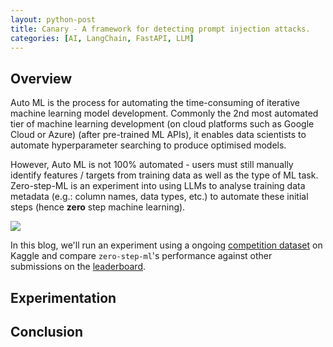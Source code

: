 ```yaml
---
layout: python-post
title: Canary - A framework for detecting prompt injection attacks.
categories: [AI, LangChain, FastAPI, LLM]
---
```


## Overview

Auto ML is the process for automating the time-consuming of iterative machine learning model development. Commonly the 2nd most automated tier of machine learning development (on cloud platforms such as Google Cloud or Azure) (after pre-trained ML APIs), it enables data scientists to automate hyperparameter searching to produce optimised models.

However, Auto ML is not 100% automated - users must still manually identify features / targets from training data as well as the type of ML task. Zero-step-ML is an experiment into using LLMs to analyse training data metadata (e.g.: column names, data types, etc.) to automate these initial steps (hence **zero** step machine learning).

[![](https://mermaid.ink/img/pako:eNo1kE1PwzAMhv-K5QOnruLj1gMSWy9ITEJiXGg5WImzVeSjShyhadp_x5TiU_zmyfs6vqBJlrFD59O3OVEWOPRjBK2n4baF99knsmBJqLB8rjew2TzCdrhr4dlylMmdYf8Cinw14JikZgaTfA2xwI3q-ciyCqvFdrHYDfctvGaeczJcyhKzArsF6IeHFg6ZpghB5_TqRpH8uTDMnF3KgaJhfYINBtZusvqXy6_FiHLiwCN2erTsqHoZcYxXRalKejtHg53kyg3WWZO5n-iYKWDnyBdV2U6S8v5vP8uaGpwpfqT0z1x_AGR2Z_k?type=png)](https://mermaid.live/edit#pako:eNo1kE1PwzAMhv-K5QOnruLj1gMSWy9ITEJiXGg5WImzVeSjShyhadp_x5TiU_zmyfs6vqBJlrFD59O3OVEWOPRjBK2n4baF99knsmBJqLB8rjew2TzCdrhr4dlylMmdYf8Cinw14JikZgaTfA2xwI3q-ciyCqvFdrHYDfctvGaeczJcyhKzArsF6IeHFg6ZpghB5_TqRpH8uTDMnF3KgaJhfYINBtZusvqXy6_FiHLiwCN2erTsqHoZcYxXRalKejtHg53kyg3WWZO5n-iYKWDnyBdV2U6S8v5vP8uaGpwpfqT0z1x_AGR2Z_k)

In this blog, we'll run an experiment using a ongoing [competition dataset](https://www.kaggle.com/competitions/titanic/overview) on Kaggle and compare `zero-step-ml`'s performance against other submissions on the [leaderboard](https://www.kaggle.com/competitions/titanic/leaderboard).

## Experimentation



## Conclusion


